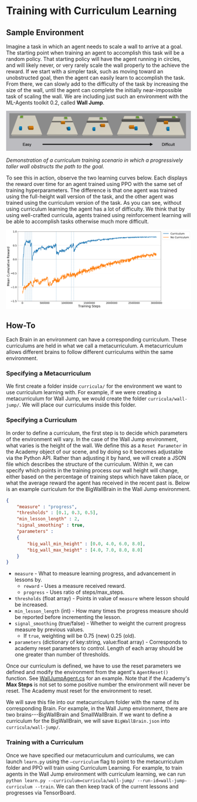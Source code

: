 # Training with Curriculum Learning

## Sample Environment

Imagine a task in which an agent needs to scale a wall to arrive at a goal. The
starting point when training an agent to accomplish this task will be a random
policy. That starting policy will have the agent running in circles, and will
likely never, or very rarely scale the wall properly to the achieve the reward.
If we start with a simpler task, such as moving toward an unobstructed goal,
then the agent can easily learn to accomplish the task. From there, we can
slowly add to the difficulty of the task by increasing the size of the wall,
until the agent can complete the initially near-impossible task of scaling the
wall. We are including just such an environment with the ML-Agents toolkit 0.2,
called __Wall Jump__.

![Wall](images/curriculum.png)

_Demonstration of a curriculum training scenario in which a progressively taller
wall obstructs the path to the goal._

To see this in action, observe the two learning curves below. Each displays the
reward over time for an agent trained using PPO with the same set of training
hyperparameters. The difference is that one agent was trained using the
full-height wall version of the task, and the other agent was trained using the
curriculum version of the task. As you can see, without using curriculum
learning the agent has a lot of difficulty. We think that by using well-crafted
curricula, agents trained using reinforcement learning will be able to
accomplish tasks otherwise much more difficult.

![Log](images/curriculum_progress.png)

## How-To

Each Brain in an environment can have a corresponding curriculum. These
curriculums are held in what we call a metacurriculum. A metacurriculum allows
different brains to follow different curriculums within the same environment.

### Specifying a Metacurriculum

We first create a folder inside `curricula/` for the environment we want
to use curriculum learning with. For example, if we were creating a
metacurriculum for Wall Jump, we would create the folder
`curricula/wall-jump/`. We will place our curriculums inside this folder.

### Specifying a Curriculum

In order to define a curriculum, the first step is to decide which parameters of
the environment will vary. In the case of the Wall Jump environment, what varies
is the height of the wall. We define this as a `Reset Parameter` in the Academy
object of our scene, and by doing so it becomes adjustable via the Python API.
Rather than adjusting it by hand, we will create a JSON file which
describes the structure of the curriculum. Within it, we can specify which
points in the training process our wall height will change, either based on the
percentage of training steps which have taken place, or what the average reward
the agent has received in the recent past is. Below is an example curriculum for
the BigWallBrain in the Wall Jump environment.

```json
{
    "measure" : "progress",
    "thresholds" : [0.1, 0.3, 0.5],
    "min_lesson_length" : 2,
    "signal_smoothing" : true,
    "parameters" :
    {
        "big_wall_min_height" : [0.0, 4.0, 6.0, 8.0],
        "big_wall_max_height" : [4.0, 7.0, 8.0, 8.0]
    }
}
```

* `measure` - What to measure learning progress, and advancement in lessons by.
    * `reward` - Uses a measure received reward.
    * `progress` - Uses ratio of steps/max_steps.
* `thresholds` (float array) - Points in value of `measure` where lesson should
  be increased.
* `min_lesson_length` (int) - How many times the progress measure should be
  reported before incrementing the lesson.
* `signal_smoothing` (true/false) - Whether to weight the current progress
  measure by previous values.
    * If `true`, weighting will be 0.75 (new) 0.25 (old).
* `parameters` (dictionary of key:string, value:float array) - Corresponds to
  academy reset parameters to control. Length of each array should be one
  greater than number of thresholds.


Once our curriculum is defined, we have to use the reset parameters we defined
and modify the environment from the agent's `AgentReset()` function. See
[WallJumpAgent.cs](https://github.com/Unity-Technologies/ml-agents/blob/master/MLAgentsSDK/Assets/ML-Agents/Examples/WallJump/Scripts/WallJumpAgent.cs)
for an example. Note that if the Academy's __Max Steps__ is not set to some
positive number the environment will never be reset. The Academy must reset
for the environment to reset.

We will save this file into our metacurriculum folder with the name of its
corresponding Brain. For example, in the Wall Jump environment, there are two
brains---BigWallBrain and SmallWallBrain. If we want to define a curriculum for
the BigWallBrain, we will save `BigWallBrain.json` into
`curricula/wall-jump/`.

### Training with a Curriculum

Once we have specified our metacurriculum and curriculums, we can launch
`learn.py` using the `–curriculum` flag to point to the metacurriculum folder
and PPO will train using Curriculum Learning. For example, to train agents in
the Wall Jump environment with curriculum learning, we can run `python learn.py
--curriculum=curricula/wall-jump/ --run-id=wall-jump-curriculum --train`. We can
then keep track of the current lessons and progresses via TensorBoard.
